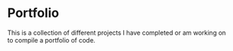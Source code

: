 # Portfolio
This is a collection of different projects I have completed or am working on to compile a portfolio of code.
